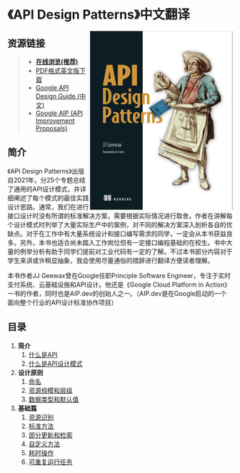 # 《API Design Patterns》中文翻译

<img src="public/cover.png" align="right" weight="300" height="400"/>

## 资源链接
> + **[在线浏览(推荐)](https://evan-ysj.github.io/APIDesignPatternsChinese)**
> + [PDF格式英文版下载](public/APIDesignPatterns.pdf)
> + [Google API Design Guide (中文)](https://google-cloud.gitbook.io/api-design-guide/)
> + [Google AIP (API Improvement Proposals)](https://google.aip.dev/)

## 简介
《API Design Patterns》出版自2021年，分25个专题总结了通用的API设计模式，并详细阐述了每个模式的最佳实践设计思路。通常，我们在进行接口设计时没有所谓的标准解决方案，需要根据实际情况进行取舍。作者在讲解每个设计模式时列举了大量实际生产中的案例，对不同的解决方案深入剖析各自的优缺点。对于在工作中有大量系统设计和接口编写需求的同学，一定会从本书获益良多。另外，本书也适合尚未踏入工作岗位但有一定接口编程基础的在校生。书中大量的例举分析有助于同学们提前对工业代码有一定的了解。不过本书部分内容对于学生来讲或许稍显抽象，我会使用尽量通俗的措辞进行翻译方便读者理解。

本书作者JJ Geewax曾在Google任职Principle Software Engineer，专注于实时支付系统、云基础设施和API设计。他还是《Google Cloud Platform in Action》一书的作者，同时也是AIP.dev的创始人之一。（AIP.dev是在Google启动的一个面向整个行业的API设计标准协作项目）

## 目录

1. __简介__
	1. [什么是API](src/1.introduction/1.introduction-to-apis.md)
	2. [什么是API设计模式](src/1.introduction/2.introduction-to-api-design-patterns.md)
2. __设计原则__
    1. [命名](src/2.design-principles/1.naming.md)
    2. [资源规模和层级](src/2.design-principles/2.resource-scope-and-hierarchy.md)
    3. [数据类型和默认值](src/2.design-principles/3.data-types-and-defaults.md)
2. __基础篇__
    1. [资源识别](src/3.fundamentals/1.resource-identification.md)
    2. [标准方法](src/3.fundamentals/2.standard-methods.md)
    3. [部分更新和检索](src/3.fundamentals/3.partial-updates-and-retrievals.md)
    4. [自定义方法](src/3.fundamentals/4.custom-methods.md)
    5. [耗时操作](src/3.fundamentals/5.long-running-operations.md)
    6. [可重复运行任务](src/3.fundamentals/6.rerunnable-jobs.md)
